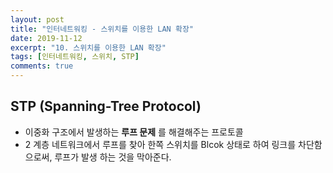 ```yaml
---
layout: post
title: "인터네트워킹 - 스위치를 이용한 LAN 확장"
date: 2019-11-12
excerpt: "10. 스위치를 이용한 LAN 확장"
tags: [인터네트워킹, 스위치, STP]
comments: true
---
```


## STP (Spanning-Tree Protocol)
- 이중화 구조에서 발생하는 __루프 문제__ 를 해결해주는 프로토콜
- 2 계층 네트워크에서 루프를 찾아 한쪽 스위치를 Blcok 상태로 하여 링크를 차단함으로써, 루프가 발생 하는 것을 막아준다.

